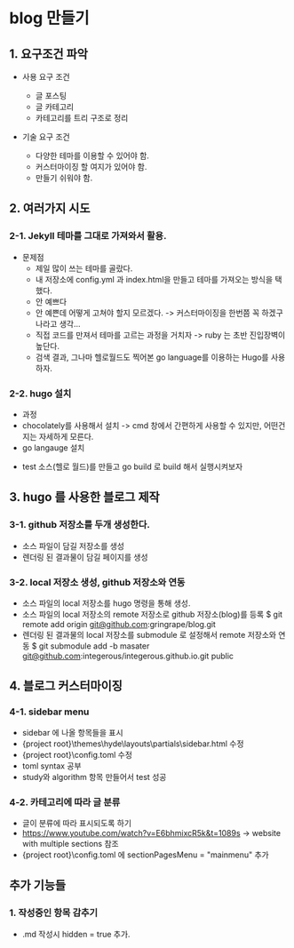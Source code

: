 # blog 만들기
 
## 1. 요구조건 파악
  - 사용 요구 조건
    - 글 포스팅
    - 글 카테고리
    - 카테고리를 트리 구조로 정리
    
  - 기술 요구 조건
    - 다양한 테마를 이용할 수 있어야 함.
    - 커스터마이징 할 여지가 있어야 함.
    - 만들기 쉬워야 함. 

## 2. 여러가지 시도
### 2-1. Jekyll 테마를 그대로 가져와서 활용.
 - 문제점
   - 제일 많이 쓰는 테마를 골랐다.
   - 내 저장소에 config.yml 과 index.html을 만들고 테마를 가져오는 방식을 택했다.
   - 안 예쁘다
   - 안 예쁜데 어떻게 고쳐야 할지 모르겠다. -> 커스터마이징을 한번쯤 꼭 하겠구나라고 생각...
   - 직접 코드를 만져서 테마를 고르는 과정을 거치자 -> ruby 는 초반 진입장벽이 높단다.
   - 검색 결과, 그나마 헬로월드도 찍어본 go language를 이용하는 Hugo를 사용하자.

### 2-2. hugo 설치
 - 과정
  - chocolately를 사용해서 설치 -> cmd 창에서 간편하게 사용할 수 있지만, 어떤건지는 자세하게 모른다.
  - go langauge 설치
  * test 소스(헬로 월드)를 만들고 go build 로 build 해서 실행시켜보자

## 3. hugo 를 사용한 블로그 제작
### 3-1. github 저장소를 두개 생성한다.
 - 소스 파일이 담길 저장소를 생성
 - 렌더링 된 결과물이 담길 페이지를 생성
 
### 3-2. local 저장소 생성, github 저장소와 연동
 - 소스 파일의 local 저장소를 hugo 명령을 통해 생성.
 - 소스 파일의 local 저장소의 remote 저장소로 github 저장소(blog)를 등록
  $ git remote add origin git@github.com:gringrape/blog.git
 - 렌더링 된 결과물의 local 저장소를 submodule 로 설정해서 remote 저장소와 연동
  $ git submodule add -b masater git@github.com:integerous/integerous.github.io.git public
  
## 4. 블로그 커스터마이징
### 4-1. sidebar menu
- sidebar 에 나올 항목들을 표시
 - {project root}\themes\hyde\layouts\partials\sidebar.html 수정
 - {project root}\config.toml 수정
 - toml syntax 공부
 - study와 algorithm 항목 만들어서 test 성공
### 4-2. 카테고리에 따라 글 분류
- 글이 분류에 따라 표시되도록 하기
 - https://www.youtube.com/watch?v=E6bhmixcR5k&t=1089s -> website with multiple sections 참조
 - {project root}\config.toml 에 sectionPagesMenu = "mainmenu" 추가
 
 ## 추가 기능들
 ### 1. 작성중인 항목 감추기
 - .md 작성시 hidden = true 추가.

